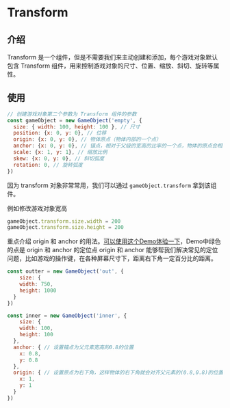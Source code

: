 # Transform

## 介绍

Transform 是一个组件，但是不需要我们来主动创建和添加，每个游戏对象默认包含 Transform 组件，用来控制游戏对象的尺寸、位置、缩放、斜切、旋转等属性。

## 使用

```javascript
// 创建游戏对象第二个参数为 Transform 组件的参数
const gameObject = new GameObject('empty', {
  size: { width: 100, height: 100 }, // 尺寸
  position: {x: 0, y: 0}, // 位移
  origin: {x: 0, y: 0}, // 物体原点（物体内部的一个点）
  anchor: {x: 0, y: 0}, // 锚点，相对于父级的宽高的比率的一个点，物体的原点会相对于这个点进行位移
  scale: {x: 1, y: 1}, // 缩放比例
  skew: {x: 0, y: 0}, // 斜切弧度
  rotation: 0, // 旋转弧度
})

```
因为 transform 对象非常常用，我们可以通过 `gameObject.transform` 拿到该组件。


例如修改游戏对象宽高
```javascript
gameObject.transform.size.width = 200
gameObject.transform.size.height = 200
```

重点介绍 origin 和 anchor 的用法。[可以使用这个Demo体验一下](https://eva.alibaba-inc.com/playground/anchor)，Demo中绿色的点是 origin 和 anchor 的定位点 origin 和 anchor 能够帮我们解决常见的定位问题，比如游戏的操作键，在各种屏幕尺寸下，距离右下角一定百分比的距离。

```javascript
const outter = new GameObject('out', {
	size: {
    width: 750,
    height: 1000
  }
})

const inner = new GameObject('inner', {
	size: {
  	width: 100,
    height: 100
  },
  anchor: { // 设置锚点为父元素宽高的0.8的位置
  	x: 0.8,
    y: 0.8
  },
  origin: { // 设置原点为右下角，这样物体的右下角就会对齐父元素的(0.8,0.8)的位置了
  	x: 1,
    y: 1
  }
})
```